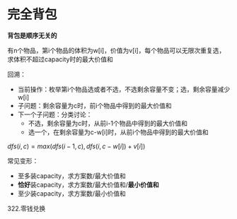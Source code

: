 # 完全背包

**背包是顺序无关的**

有n个物品，第i个物品的体积为w[i]，价值为v[i]，每个物品可以无限次重复选，求体积不超过capacity时的最大价值和

回溯：

- 当前操作：枚举第i个物品选或者不选，不选剩余容量不变；选，剩余容量减少w[i]
- 子问题：剩余容量为c时，前i个物品中得到的最大价值和
- 下一个子问题：分类讨论：
    - 不选，剩余容量为c时，从前i-1个物品中得到的最大价值和
    - 选一个，在剩余容量为c-w[i]时，从前i个物品中得到的最大价值和

$dfs(i,c)=max(dfs(i-1,c),dfs(i,c-w[i])+v[i])$

常见变形：

- 至多装capacity，求方案数/最大价值和
- **恰好**装capacity，求方案数/最大价值和/**最小价值和**
- 至少装capacity，求方案数/最小价值和

322.零钱兑换
